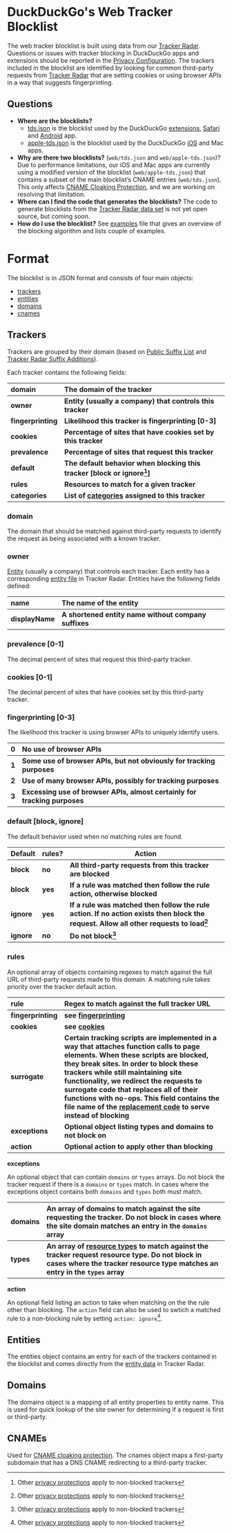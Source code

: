 # DuckDuckGo's Web Tracker Blocklist

The web tracker blocklist is built using data from our [Tracker Radar](https://github.com/duckduckgo/tracker-radar). Questions or issues with tracker blocking in DuckDuckGo apps and extensions should be reported in the [Privacy Configuration](https://github.com/duckduckgo/privacy-configuration).
The trackers included in the blocklist are identified by looking for common third-party requests from [Tracker Radar](https://github.com/duckduckgo/tracker-radar) that are setting cookies or using browser APIs in a way that suggests fingerprinting. 

## Questions

- **Where are the blocklists?**
  - [tds.json](tds.json) is the blocklist used by the DuckDuckGo [extensions](https://github.com/duckduckgo/duckduckgo-privacy-extension), [Safari](https://github.com/duckduckgo/privacy-essentials-safari) and [Android](https://github.com/duckduckgo/Android) app.
  - [apple-tds.json](apple-tds.json) is the blocklist used by the DuckDuckGo [iOS](https://github.com/duckduckgo/iOS) and Mac apps.
- **Why are there two blocklists?** (`web/tds.json` and `web/apple-tds.json`)? Due to performance limitations, our iOS and Mac apps are currently using a modified version of the blocklist (`web/apple-tds.json`) that contains a subset of the main blocklist’s CNAME entries (`web/tds.json`). This only affects [CNAME Cloaking Protection](https://help.duckduckgo.com/duckduckgo-help-pages/privacy/web-tracking-protections/#cname-cloaking-protection), and we are working on resolving that limitation.
- **Where can I find the code that generates the blocklists?** The code to generate blocklists from the [Tracker Radar data set](https://github.com/duckduckgo/tracker-radar) is not yet open source, but coming soon.
- **How do I use the blocklist?** See [examples](EXAMPLES.md) file that gives an overview of the blocking algorithm and lists couple of examples.

# Format

The blocklist is in JSON format and consists of four main objects:

- [trackers](#trackers)
- [entities](#entities)
- [domains](#domains)
- [cnames](#cnames)

## Trackers

Trackers are grouped by their domain (based on [Public Suffix List](https://publicsuffix.org/list/) and [Tracker Radar Suffix Additions](https://github.com/duckduckgo/tracker-radar/blob/main/build-data/static/pslExtras.json)).

Each tracker contains the following fields:

|domain|The domain of the tracker|
|:-|:-|
|__owner__|__Entity (usually a company) that controls this tracker__|
|__fingerprinting__|__Likelihood this tracker is fingerprinting [0-3]__|
|__cookies__|__Percentage of sites that have cookies set by this tracker__|
|__prevalence__|__Percentage of sites that request this tracker__|
|__default__|__The default behavior when blocking this tracker [block or ignore[^1]]__|
|__rules__|__Resources to match for a given tracker__|
|__categories__|__List of [categories](https://github.com/duckduckgo/tracker-radar/blob/main/docs/CATEGORIES.md) assigned to this tracker__|

### domain

The domain that should be matched against third-party requests to identify the request as being associated with a known tracker.

### owner

[Entity](#entities) (usually a company) that controls each tracker. Each entity has a corresponding [entity file](https://github.com/duckduckgo/tracker-radar/tree/main/entities) in Tracker Radar. 
Entities have the following fields defined:

|name|The name of the entity|
|:-|:-|
|__displayName__|__A shortened entity name without company suffixes__|

### prevalence [0-1]

The decimal percent of sites that request this third-party tracker.

### cookies [0-1]

The decimal percent of sites that have cookies set by this third-party tracker.

### fingerprinting [0-3]

The likelihood this tracker is using browser APIs to uniquely identify users.

|0|No use of browser APIs|
|:---|:---|
| __1__ | __Some use of browser APIs, but not obviously for tracking purposes__ |
| __2__ | __Use of many browser APIs, possibly for tracking purposes__ |
| __3__ | __Excessing use of browser APIs, almost certainly for tracking purposes__ |

### default [block, ignore]

The default behavior used when no matching rules are found. 

|Default|rules?|Action|
|-|-|-|
|__block__|__no__|__All third-party requests from this tracker are blocked__|
|__block__|__yes__|__If a rule was matched then follow the rule action, otherwise blocked__|
|__ignore__|__yes__|__If a rule was matched then follow the rule action. If no action exists then block the request. Allow all other requests to load[^1]__|
|__ignore__|__no__|__Do not block[^1]__|

### rules

An optional array of objects containing regexes to match against the full URL of third-party requests made to this domain. A matching rule takes priority over the tracker default action. 

|rule|Regex to match against the full tracker URL
|:-|:-|
|__fingerprinting__|__see [fingerprinting](#fingerprinting-0-3)__|
|__cookies__|__see [cookies](#cookies-0-1)__|
|__surrogate__|__Certain tracking scripts are implemented in a way that attaches function calls to page elements. When these scripts are blocked, they break sites. In order to block these trackers while still maintaining site functionality, we redirect the requests to surrogate code that replaces all of their functions with no-ops. This field contains the file name of the [replacement code](https://github.com/duckduckgo/tracker-surrogates) to serve instead of blocking__|
|__exceptions__|__Optional object listing types and domains to not block on__|
|__action__|__Optional action to apply other than blocking__|

**exceptions**

An optional object that can contain `domains` or `types` arrays. Do not block the tracker request if there is a `domains` or `types` match. In cases where the exceptions object contains both `domains` and `types` both must match. 

|domains|An array of domains to match against the site requesting the tracker. Do not block in cases where the site domain matches an entry in the `domains` array|
|:-|:-|
|__types__|__An array of [resource types](https://developer.mozilla.org/en-US/docs/Mozilla/Add-ons/WebExtensions/API/webRequest/ResourceType) to match against the tracker request resource type. Do not block in cases where the tracker resource type matches an entry in the `types` array__|

**action**

An optional field listing an action to take when matching on the the rule other than blocking. The `action` field can also be used to swtich a matched rule to a non-blocking rule by setting `action: ignore`[^1].

## Entities

The entities object contains an entry for each of the trackers contained in the blocklist and comes directly from the [entity data](https://github.com/duckduckgo/tracker-radar/tree/main/entities) in Tracker Radar. 

## Domains

The domains object is a mapping of all entity properties to entity name. This is used for quick lookup of the site owner for determining if a request is first or third-party. 

## CNAMEs

Used for [CNAME cloaking protection](https://help.duckduckgo.com/duckduckgo-help-pages/privacy/web-tracking-protections/#cname-cloaking-protection). The cnames object maps a first-party subdomain that has a DNS CNAME redirecting to a third-party tracker.

[^1]: Other [privacy protections](https://help.duckduckgo.com/duckduckgo-help-pages/privacy/web-tracking-protections/) apply to non-blocked trackers 
